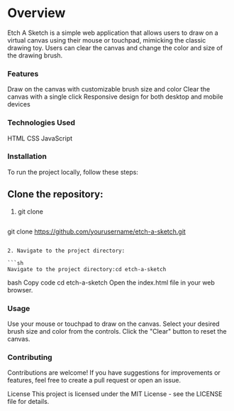 # Overview
Etch A Sketch is a simple web application that allows users to draw on a virtual canvas using their mouse or touchpad, mimicking the classic drawing toy. Users can clear the canvas and change the color and size of the drawing brush.

### Features
Draw on the canvas with customizable brush size and color
Clear the canvas with a single click
Responsive design for both desktop and mobile devices

### Technologies Used
HTML CSS  JavaScript


### Installation
To run the project locally, follow these steps:

## Clone the repository:



1. git clone

   ```sh
git clone https://github.com/yourusername/etch-a-sketch.git
   ```

2. Navigate to the project directory:

   ```sh
Navigate to the project directory:cd etch-a-sketch
   ```



bash
Copy code
cd etch-a-sketch
Open the index.html file in your web browser.

### Usage
Use your mouse or touchpad to draw on the canvas.
Select your desired brush size and color from the controls.
Click the "Clear" button to reset the canvas.
### Contributing
Contributions are welcome! If you have suggestions for improvements or features, feel free to create a pull request or open an issue.

License
This project is licensed under the MIT License - see the LICENSE file for details.
